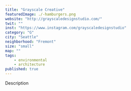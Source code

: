 ```yaml
---
title: "Grayscale Creative"
featuredImage: ./-hamburgers.png
website: "http://grayscaledesignstudio.com/"
twit: ""
inst: "https://www.instagram.com/grayscaledesignstudio"
category: "G"
city: "Seattle"
neighborhood: "Fremont"
size: "small"
map: ""
tags:
    - environmental
    - architecture
published: true
---
```


Description
